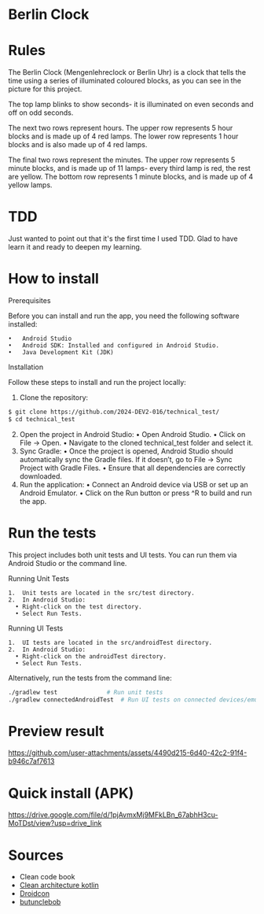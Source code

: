 Berlin Clock
==============

# Rules

The Berlin Clock (Mengenlehreclock or Berlin Uhr) is a clock that tells the time using a series of illuminated coloured blocks, as you can see in the picture for this project.

The top lamp blinks to show seconds- it is illuminated on even seconds and off on odd seconds.

The next two rows represent hours. The upper row represents 5 hour blocks and is made up of 4 red lamps. The lower row represents 1 hour blocks and is also made up of 4 red lamps.

The final two rows represent the minutes. The upper row represents 5 minute blocks, and is made up of 11 lamps- every third lamp is red, the rest are yellow. The bottom row represents 1 minute blocks, and is made up of 4 yellow lamps.

# TDD

Just wanted to point out that it's the first time I used TDD. Glad to have learn it and ready to deepen my learning. 

# How to install
Prerequisites

Before you can install and run the app, you need the following software installed:

	•	Android Studio
	•	Android SDK: Installed and configured in Android Studio.
	•	Java Development Kit (JDK)

Installation

Follow these steps to install and run the project locally:

1.	Clone the repository:

```sh
$ git clone https://github.com/2024-DEV2-016/technical_test/
$ cd technical_test
```

2.	Open the project in Android Studio:
	•	Open Android Studio.
	•	Click on File -> Open.
	•	Navigate to the cloned technical_test folder and select it.
3.	Sync Gradle:
	•	Once the project is opened, Android Studio should automatically sync the Gradle files. If it doesn’t, go to File -> Sync Project with Gradle Files.
	•	Ensure that all dependencies are correctly downloaded.
4.	Run the application:
	•	Connect an Android device via USB or set up an Android Emulator.
	•	Click on the Run button or press ^R to build and run the app.

# Run the tests

This project includes both unit tests and UI tests. You can run them via Android Studio or the command line.

Running Unit Tests

	1.	Unit tests are located in the src/test directory.
	2.	In Android Studio:
	  •	Right-click on the test directory.
	  •	Select Run Tests.

Running UI Tests

	1.	UI tests are located in the src/androidTest directory.
	2.	In Android Studio:
	  •	Right-click on the androidTest directory.
	  •	Select Run Tests.

Alternatively, run the tests from the command line:
```sh
./gradlew test              # Run unit tests
./gradlew connectedAndroidTest  # Run UI tests on connected devices/emulators
```

# Preview result

https://github.com/user-attachments/assets/4490d215-6d40-42c2-91f4-b946c7af7613

# Quick install (APK)

https://drive.google.com/file/d/1pjAvmxMj9MFkLBn_67abhH3cu-MoTDst/view?usp=drive_link

# Sources
- Clean code book
- [Clean architecture kotlin](https://medium.com/codex/from-junior-to-senior-the-real-way-to-implement-clean-architecture-in-android-8514005e85e1)
- [Droidcon](https://www.droidcon.com/2023/07/26/building-high-quality-android-ui-embracing-test-driven-development-with-jetpack-compose/)
- [butunclebob](http://butunclebob.com/ArticleS.UncleBob.TheThreeRulesOfTdd)
